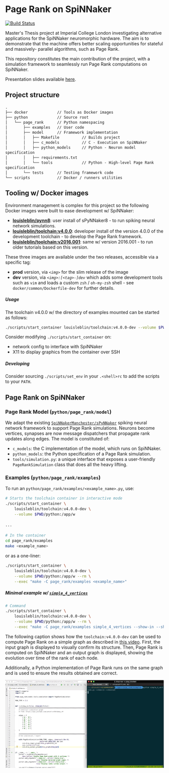 # Page Rank on SpiNNaker

[![Build Status](https://travis-ci.com/louisblin/PageRankSpiNNaker.svg?branch=master)](https://travis-ci.com/louisblin/PageRankSpiNNaker)

Master's Thesis project at Imperial College London investigating alternative 
applications for the SpiNNaker neuromorphic hardware. The aim is to demonstrate
that the machine offers better scaling opportunities for stateful and massively-
parallel algorithms, such as Page Rank.


This repository constitutes the main contribution of the project, with a 
simulation framework to seamlessly run Page Rank computations on SpiNNaker.

Presentation slides available 
[here](https://www.slideshare.net/LouisBlin/page-rank-on-spinnaker).

## Project structure

```
.
├── docker             // Tools as Docker images
├── python             // Source root
│   └── page_rank      // Python namespacing
│       ├── examples   // User code
│       ├── model      // Framework implementation
│       │   ├── Makefile          // Builds project 
│       │   ├── c_models          // C - Execution on SpiNNaker
│       │   ├── python_models     // Python - Neuron model specification
│       │   ├── requirements.txt
│       │   └── tools             // Python - High-level Page Rank specification 
│       └── tests      // Testing framework code
└── scripts            // Docker / runners utilities 
```


## Tooling w/ Docker images

Environment management is complex for this project so the following Docker 
images were built to ease development w/ SpiNNaker:

- [**louisleblin/pynn8**](https://hub.docker.com/r/louisleblin/pynn8/): user
 install of sPyNNaker8 - to run spiking neural network simulations.
- [**louisleblin/toolchain:v4.0.0**](https://hub.docker.com/r/louisleblin/toolchain-v2016/): developer install of the version 4.0.0 
of the development toolchain - to develop the Page Rank framework.
- [**louisleblin/toolchain:v2016.001**](https://hub.docker.com/r/louisleblin/toolchain-v2016/): same w/ version 2016.001 - to run older
 tutorials based on this version.

These three images are available under the two releases, accessible via a 
specific tag:

- **prod** version, via _`<img>`_ for the slim release of the image
- **dev** version, via _`<img>:[<tag>-]dev`_ which adds some development tools 
such as
`vim` and loads a custom `zsh` / `oh-my-zsh` shell - see
`docker/common/Dockerfile-dev` for further details.

##### Usage

The toolchain v4.0.0 w/ the directory of examples mounted can be started as 
follows:

```sh
./scripts/start_container louisleblin/toolchain:v4.0.0-dev --volume $PWD/python:/app/w
```

Consider modifying `./scripts/start_container` on:
-   network config to interface with SpiNNaker
-   X11 to display graphics from the container over SSH   

##### Developing

Consider sourcing `./scripts/set_env` in your `.<shell>rc` to add the scripts 
to your `PATH`. 


## Page Rank on SpiNNaker

### Page Rank Model (`python/page_rank/model`)

We adapt the existing [`SpiNNakerManchester/sPyNNaker`](https://github.com/SpiNNakerManchester/sPyNNaker) spiking neural network 
framework to support Page Rank simulations. Neurons become vertices, synapses 
are now message dispatchers that propagate rank updates along edges. The model 
is constituted of:

* `c_models`: the C implementation of the model, which runs on SpiNNaker.
* `python_models`: the Python specification of a Page Rank simulation.
* `tools/simulation.py`: a unique interface that exposes a user-friendly
 `PageRankSimulation` class that does all the heavy lifting. 
 
### Examples (`python/page_rank/examples`)

To run an `python/page_rank/examples/<example_name>.py`, use:

```sh
# Starts the toolchain container in interactive mode
./scripts/start_container \
    louisleblin/toolchain:v4.0.0-dev \
    --volume $PWD/python:/app/w

...

# In the container
cd page_rank/examples
make <example_name>
```

or as a one-liner:

```sh
./scripts/start_container \
    louisleblin/toolchain:v4.0.0-dev \
    --volume $PWD/python:/app/w --rm \
    --exec "make -C page_rank/examples <example_name>"
```

##### Minimal example w/ [`simple_4_vertices`](python/page_rank/examples/simple_4_vertices.py)

```sh
# Command
./scripts/start_container \
    louisleblin/toolchain:v4.0.0-dev \
    --volume $PWD/python:/app/w --rm \
    --exec "make -C page_rank/examples simple_4_vertices --show-in --show-out"
```

The following caption shows how the `toolchain:v4.0.0-dev` can be used to 
compute Page Rank on a simple graph as described in 
[this video](https://www.youtube.com/watch?v=P8Kt6Abq_rM). First, the input 
graph is displayed to visually confirm its structure. Then, Page Rank is 
computed on SpiNNaker and an output graph is displayed, showing the evolution 
over time of the rank of each node.

Additionally, a Python implementation of Page Rank runs on the same graph and 
is used to ensure the results obtained are correct.

![Simple Page Rank](docs/page_rank_simple.gif)

